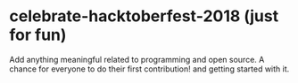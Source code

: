 # celebrate-hacktoberfest-2018 (just for fun)
Add anything meaningful related to programming and open source. A chance for everyone to do their first contribution! and getting started with it.
